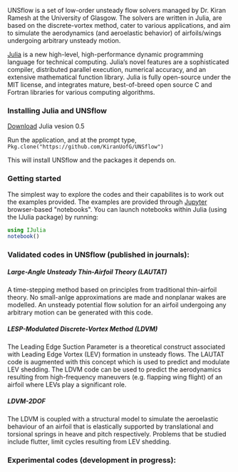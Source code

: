UNSflow is a set of low-order unsteady flow solvers managed by
Dr. Kiran Ramesh at the University of Glasgow. The solvers are written
in Julia, are based on the discrete-vortex method, cater to various
applications, and aim to simulate the aerodynamics (and aeroelastic
behavior) of airfoils/wings undergoing arbitrary unsteady motion.

[Julia](http://julialang.org) is a new high-level, high-performance dynamic programming
language for technical computing. Julia’s novel features are a
sophisticated compiler, distributed parallel execution, numerical
accuracy, and an extensive mathematical function library. Julia is
fully open-source under the MIT license, and integrates mature,
best-of-breed open source C and Fortran libraries for various
computing algorithms. 

### Installing Julia and UNSflow
[Download](http://julialang.org/downloads/) Julia vesion 0.5

Run the application, and at the prompt type, `Pkg.clone("https://github.com/KiranUofG/UNSflow")`

This will install UNSflow and the packages it depends on.

### Getting started
The simplest way to explore the codes and their capabilites is to work
out the examples provided. The examples are provided through [Jupyter](http://jupyter.org/) browser-based "notebooks". 
You can launch notebooks within Julia (using the IJulia package) by running: 
```julia
using IJulia 
notebook()
```

### Validated codes in UNSflow (published in journals):

##### Large-Angle Unsteady Thin-Airfoil Theory (LAUTAT)

A time-stepping method based on principles from traditional
thin-airfoil theory. No small-anlge approximations are made and
nonplanar wakes are modelled. An unsteady potential flow solution for
an airfoil undergoing any arbitrary motion can be generated with this code.

##### LESP-Modulated Discrete-Vortex Method (LDVM)

The Leading Edge Suction Parameter is a theoretical construct
associated with Leading Edge Vortex (LEV) formation in unsteady
flows. The LAUTAT code is augmented with this concept which is used to
predict and modulate LEV shedding. The LDVM code can be used to predict
the aerodynamics resulting from high-frequency maneuvers
(e.g. flapping wing flight) of an airfoil where LEVs play a
significant role.

##### LDVM-2DOF

The LDVM is coupled with a structural model to simulate the
aeroelastic behaviour of an airfoil that is elastically supported by
translational and torsional springs in heave and pitch
respectively. Problems that be studied include flutter, limit cycles
resulting from LEV shedding.


### Experimental codes (development in progress):








